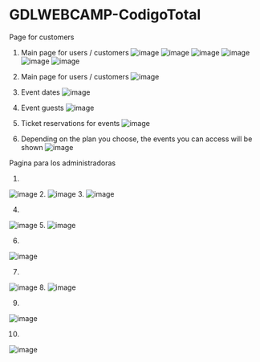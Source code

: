 # GDLWEBCAMP-CodigoTotal
Page for customers

1. Main page for users / customers
![image](https://user-images.githubusercontent.com/85316618/209766747-3b6441df-cb7a-47dd-8837-d67fdca77827.png)
![image](https://user-images.githubusercontent.com/85316618/209766779-2223b40d-4ce3-4c99-8670-6ad729648385.png)
![image](https://user-images.githubusercontent.com/85316618/209766828-5aa57024-bc5d-416f-8c4f-f91bab6ba158.png)
![image](https://user-images.githubusercontent.com/85316618/209766839-c066ac19-0125-4d7e-bb22-f1f7000d9c88.png)
![image](https://user-images.githubusercontent.com/85316618/209766865-ff03af7a-d6a0-46ea-b33e-66a7bf8c6c55.png)
![image](https://user-images.githubusercontent.com/85316618/209766889-6383658b-2df7-48ef-99df-17eaf451054e.png)

2. Main page for users / customers
![image](https://user-images.githubusercontent.com/85316618/209766986-2f5040af-024b-4644-b293-5abb5f0be658.png)

3. Event dates
![image](https://user-images.githubusercontent.com/85316618/209767035-3177f4cf-4adb-4a7e-ae52-3cd967d74b2a.png)
4. Event guests
![image](https://user-images.githubusercontent.com/85316618/209767145-3235bc6b-ae4f-4b22-bced-0b882333922f.png)
5. Ticket reservations for events
![image](https://user-images.githubusercontent.com/85316618/209767234-3a587d15-eb99-4ef2-b40e-18a2416afe92.png)
6. Depending on the plan you choose, the events you can access will be shown
![image](https://user-images.githubusercontent.com/85316618/209767343-276c3899-4459-4803-ba5f-108c4484fd61.png)


Pagina para los administradoras

1.
![image](https://user-images.githubusercontent.com/85316618/209768087-faea6c34-a06e-469a-9717-ebf6a8a0b238.png)
2.
![image](https://user-images.githubusercontent.com/85316618/209768186-eee57db3-df85-4651-b99c-a018e3772fc6.png)
3.
![image](https://user-images.githubusercontent.com/85316618/209768223-5fb6d3ba-d82c-4218-a626-6718d6d2288e.png)

4.
![image](https://user-images.githubusercontent.com/85316618/209768283-6aefc5b6-8402-4618-80a7-d689e9844b99.png)
5.
![image](https://user-images.githubusercontent.com/85316618/209768408-6dc2b28d-d640-4ccd-8434-5e89410cf2de.png)

6.
![image](https://user-images.githubusercontent.com/85316618/209768487-62f6fd57-af7f-4f57-8e8d-8ef439d4c7f4.png)

7.
![image](https://user-images.githubusercontent.com/85316618/209768513-5d38e419-a7f0-446f-8dee-31bf1067ec40.png)
8.
![image](https://user-images.githubusercontent.com/85316618/209768580-62e721d1-dc2e-48c7-96cf-b70d91b3876d.png)

9. 
![image](https://user-images.githubusercontent.com/85316618/209768634-b9a3b77e-f14c-4232-abe3-c722c7404918.png)

10.

![image](https://user-images.githubusercontent.com/85316618/209768757-035856ea-cba4-4555-b896-64c4ac8f9e19.png)






